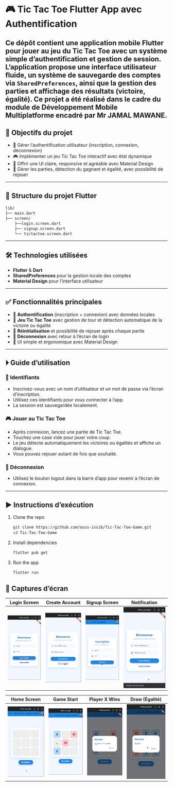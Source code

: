 # 🎮 Tic Tac Toe Flutter App avec Authentification

Ce dépôt contient une **application mobile Flutter** pour jouer au jeu du **Tic Tac Toe** avec un système simple d’**authentification** et gestion de session.  
L’application propose une interface utilisateur fluide, un système de sauvegarde des comptes via `SharedPreferences`, ainsi que la gestion des parties et affichage des résultats (victoire, égalité).
Ce projet a été réalisé dans le cadre du module de **Développement Mobile Multiplatforme** encadré par **Mr JAMAL MAWANE**.
---

## 🎯 Objectifs du projet

- 🔐 Gérer l’authentification utilisateur (inscription, connexion, déconnexion)
- 🎮 Implémenter un jeu Tic Tac Toe interactif avec état dynamique
- 📱 Offrir une UI claire, responsive et agréable avec Material Design
- 🧩 Gérer les parties, détection du gagnant et égalité, avec possibilité de rejouer

---

## 📂 Structure du projet Flutter

```
lib/
├── main.dart
├── screen/
    ├──login.screen.dart
    ├── signup.screen.dart
    └── tictactoe.screen.dart
```


---

## 🛠️ Technologies utilisées

- **Flutter** & **Dart**  
- **SharedPreferences** pour la gestion locale des comptes  
- **Material Design** pour l’interface utilisateur

---

## ✅ Fonctionnalités principales

- 🔐 **Authentification** (inscription + connexion) avec données locales  
- 🎲 **Jeu Tic Tac Toe** avec gestion de tour et détection automatique de la victoire ou égalité  
- 🔄 **Réinitialisation** et possibilité de rejouer après chaque partie  
- 🚪 **Déconnexion** avec retour à l’écran de login  
- 🎨 UI simple et ergonomique avec Material Design  

---

## ⏵ Guide d’utilisation

### 🔐 Identifiants

- Inscrivez-vous avec un nom d’utilisateur et un mot de passe via l’écran d’inscription.  
- Utilisez ces identifiants pour vous connecter à l’app.  
- La session est sauvegardée localement.

### 🎮 Jouer au Tic Tac Toe

- Après connexion, lancez une partie de Tic Tac Toe.  
- Touchez une case vide pour jouer votre coup.  
- Le jeu détecte automatiquement les victoires ou égalités et affiche un dialogue.  
- Vous pouvez rejouer autant de fois que souhaité.

### 🚪 Déconnexion

- Utilisez le bouton logout dans la barre d’app pour revenir à l’écran de connexion.

---

## ▶️ Instructions d’exécution

1. Clone the repo  
   ```bash
   git clone https://github.com/ouss-issib/Tic-Tac-Toe-Game.git
   cd Tic-Tac-Toe-Game
   ```

2. Install dependencies  
   ```bash
   flutter pub get
   ```

3. Run the app  
   ```bash
   flutter run
   ```

## 📸 Captures d’écran

| Login Screen | Create Account | Signup Screen | Notification |
|--------------|--------------|--------------|--------------|
| ![Login](./captures/login.png) | ![Signup](./captures/signup.png) | ![After Signup](./captures/aftersignup.png) | ![Notification](./captures/notification.png) |

| Home Screen | Game Start | Player X Wins | Draw (Égalité) |
|-------------|------------|-------------|----------------|
| ![Home](./captures/home.png) | ![Game Start](./captures/gamestart.png) | ![Player X Win](./captures/playerwin.png) | ![Draw](./captures/egalite.png) |

